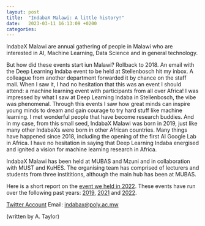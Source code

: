 ```yaml
---
layout: post
title:  "IndabaX Malawi: A little history!"
date:   2023-03-11 16:13:09 +0200
categories: 
---
```

IndabaX Malawi are annual gathering of people in Malawi who are interested in AI, Machine Learning, Data Science and in general technology. 

But how did these events start iun Malawi? Rollback to 2018. An email with the Deep Learning Indaba event to be held at Stellenbosch hit my inbox. A colleague from another department forwarded it by chance on the staff mail. When I saw it, I had no hesitation that this was an event I should attend: a machine learning event with participants from all over Africa! I was impressed by what I saw at Deep Learning Indaba in Stellenbosch, the vibe was phenomenal. Through this events I saw how great minds can inspire young minds to dream and gain courage to try hard stuff like machine learning. I met wonderful people that have become research buddies. And in my case, from this small seed, IndabaX Malawi was born in 2019, just like many other IndabaXs were born in other African countries. Many things have happened since 2018, including the opening of the first AI Google Lab in Africa. I have no hesitation in saying that Deep Learning Indaba energised and ignited a vision for machine learning research in Africa.

IndabaX Malawi has been held at MUBAS and Mzuni and in collaboration with MUST and KuHES. The organising team has comprised of lecturers and students from three instititions, although the main hub has been at MUBAS. 

Here is a short report on the [event we held in 2022][2022_googlereport].
These events have run over the following past years: [2019][indabaX_2019], [2021][indabaX_2021] and [2022][indabaX_2022]. 

[Twitter Account][indabax_twitter] Email: indabax@poly.ac.mw

(written by A. Taylor)

[indabaX_2022]: https://indabaxmw.wordpress.com
[indabaX_2019]: https://indabaxmw.wordpress.com/indabax-malawi-2019/
[indabaX_2021]: https://indabaxmw.wordpress.com/2021-summary/
[indabax_twitter]:  https://twitter.com/indabaxm
[2022_googlereport]: https://docs.google.com/document/d/e/2PACX-1vRrjJagI4-QeQGfmmnt07Q8Fj3W3U-TVy5jTjM6JkBvgt6kQOZEqkTj_CzHUltX9Wif69jqwB-hmE4e/pub
